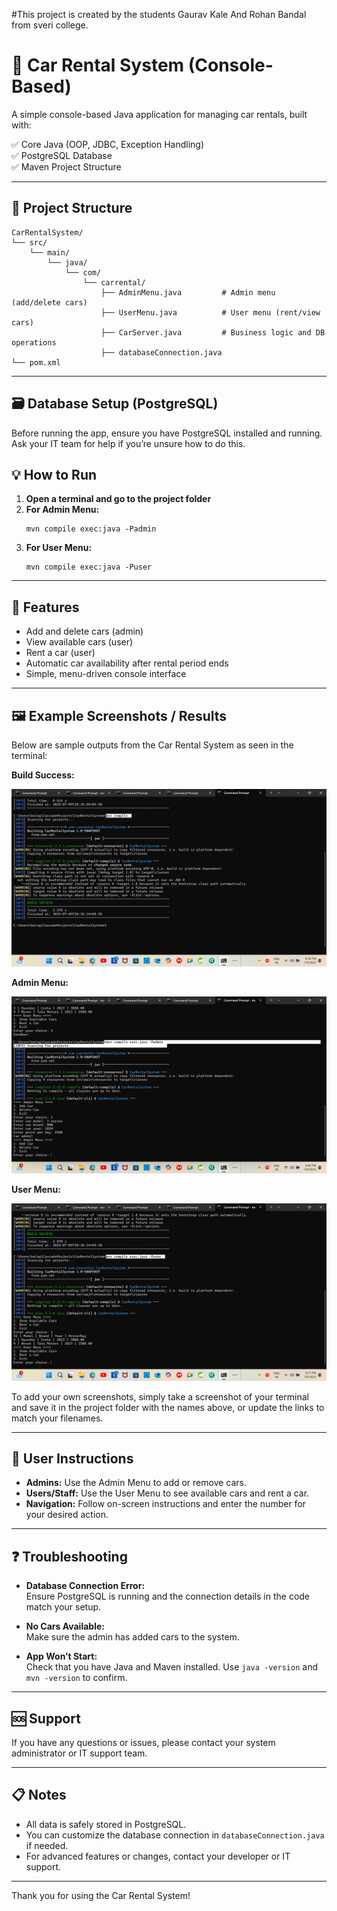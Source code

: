 #This project is created by the students Gaurav Kale And Rohan Bandal from sveri college.

# 🚗 Car Rental System (Console-Based)

A simple console-based Java application for managing car rentals, built with:

✅ Core Java (OOP, JDBC, Exception Handling)  
✅ PostgreSQL Database  
✅ Maven Project Structure

---

## 📂 Project Structure

```
CarRentalSystem/
└── src/
    └── main/
        └── java/
            └── com/
                └── carrental/
                    ├── AdminMenu.java         # Admin menu (add/delete cars)
                    ├── UserMenu.java          # User menu (rent/view cars)
                    ├── CarServer.java         # Business logic and DB operations
                    ├── databaseConnection.java
└── pom.xml
```

---

## 🗃️ Database Setup (PostgreSQL)

Before running the app, ensure you have PostgreSQL installed and running.  
Ask your IT team for help if you’re unsure how to do this.

## 💡 How to Run

1. **Open a terminal and go to the project folder**
2. **For Admin Menu:**  
   ```
   mvn compile exec:java -Padmin
   ```
3. **For User Menu:**  
   ```
   mvn compile exec:java -Puser
   ```

---

## 📝 Features

- Add and delete cars (admin)
- View available cars (user)
- Rent a car (user)
- Automatic car availability after rental period ends
- Simple, menu-driven console interface

---

## 🖼️ Example Screenshots / Results

Below are sample outputs from the Car Rental System as seen in the terminal:

**Build Success:**

![Build Success](Screenshot%202025-07-09%20203627.png)

**Admin Menu:**

![Admin Menu](Screenshot%202025-07-09%20204017.png)

**User Menu:**

![User Menu](Screenshot%202025-07-09%20203728.png)

To add your own screenshots, simply take a screenshot of your terminal and save it in the project folder with the names above, or update the links to match your filenames.

---

## 👤 User Instructions

- **Admins:** Use the Admin Menu to add or remove cars.
- **Users/Staff:** Use the User Menu to see available cars and rent a car.
- **Navigation:** Follow on-screen instructions and enter the number for your desired action.

---

## ❓ Troubleshooting

- **Database Connection Error:**  
  Ensure PostgreSQL is running and the connection details in the code match your setup.

- **No Cars Available:**  
  Make sure the admin has added cars to the system.

- **App Won’t Start:**  
  Check that you have Java and Maven installed. Use `java -version` and `mvn -version` to confirm.

---

## 🆘 Support

If you have any questions or issues, please contact your system administrator or IT support team.

---

## 📋 Notes

- All data is safely stored in PostgreSQL.
- You can customize the database connection in `databaseConnection.java` if needed.
- For advanced features or changes, contact your developer or IT support.

---

Thank you for using the Car Rental System!

